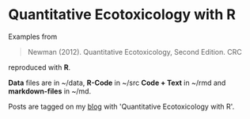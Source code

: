 Quantitative Ecotoxicology with R
=================================

Examples from
> Newman (2012). Quantitative Ecotoxicology, Second Edition. CRC

reproduced with **R**.

**Data** files are in ~/data,
**R-Code** in ~/src 
**Code + Text** in ~/rmd
and **markdown-files** in ~/md.

Posts are tagged on my [blog](http://edild.github.com/) with 'Quantitative Ecotoxicology with R'.
